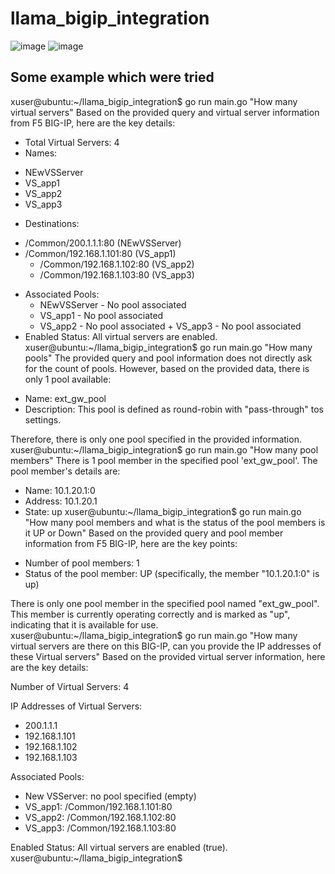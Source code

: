 # llama_bigip_integration

![image](https://github.com/user-attachments/assets/4b61edc9-5de7-45dc-9716-050603b289af)
![image](https://github.com/user-attachments/assets/ee38afc7-702f-4081-af1e-9c3a309bbc71)
## Some example which were tried
xuser@ubuntu:~/llama_bigip_integration$ go run main.go "How many virtual servers"
Based on the provided query and virtual server information from F5 BIG-IP, here are the key details:

* Total Virtual Servers: 4
* Names:
 + NEwVSServer
 + VS_app1
 + VS_app2
 + VS_app3
* Destinations:
 + /Common/200.1.1.1:80 (NEwVSServer)
 + /Common/192.168.1.101:80 (VS_app1)
   + /Common/192.168.1.102:80 (VS_app2)
    + /Common/192.168.1.103:80 (VS_app3)
* Associated Pools:
   + NEwVSServer - No pool associated
    + VS_app1 - No pool associated
     + VS_app2 - No pool associated
      + VS_app3 - No pool associated
* Enabled Status:
  All virtual servers are enabled.
xuser@ubuntu:~/llama_bigip_integration$ go run main.go "How many pools"
The provided query and pool information does not directly ask for the count of pools. However, based on the provided data, there is only 1 pool available:

- Name: ext_gw_pool
- Description: This pool is defined as round-robin with "pass-through" tos settings.

Therefore, there is only one pool specified in the provided information.
xuser@ubuntu:~/llama_bigip_integration$ go run main.go "How many pool members"
There is 1 pool member in the specified pool 'ext_gw_pool'. The pool member's details are:

- Name: 10.1.20.1:0
- Address: 10.1.20.1
- State: up
xuser@ubuntu:~/llama_bigip_integration$ go run main.go "How many pool members and what is the status of the pool members is it UP or Down"
Based on the provided query and pool member information from F5 BIG-IP, here are the key points:

* Number of pool members: 1
* Status of the pool member: UP (specifically, the member "10.1.20.1:0" is up)

There is only one pool member in the specified pool named "ext_gw_pool". This member is currently operating correctly and is marked as "up", indicating that it is available for use.
xuser@ubuntu:~/llama_bigip_integration$ go run main.go "How many virtual servers are there on this BIG-IP, can you provide the IP addresses of these Virtual servers"
Based on the provided virtual server information, here are the key details:

Number of Virtual Servers: 4

IP Addresses of Virtual Servers:
- 200.1.1.1
- 192.168.1.101
- 192.168.1.102
- 192.168.1.103

Associated Pools:
- New VSServer: no pool specified (empty)
- VS_app1: /Common/192.168.1.101:80
- VS_app2: /Common/192.168.1.102:80
- VS_app3: /Common/192.168.1.103:80

Enabled Status: All virtual servers are enabled (true).
xuser@ubuntu:~/llama_bigip_integration$ 

